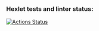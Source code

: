 ### Hexlet tests and linter status:
[![Actions Status](https://github.com/gitpvl/php-project-45/workflows/hexlet-check/badge.svg)](https://github.com/gitpvl/php-project-45/actions)